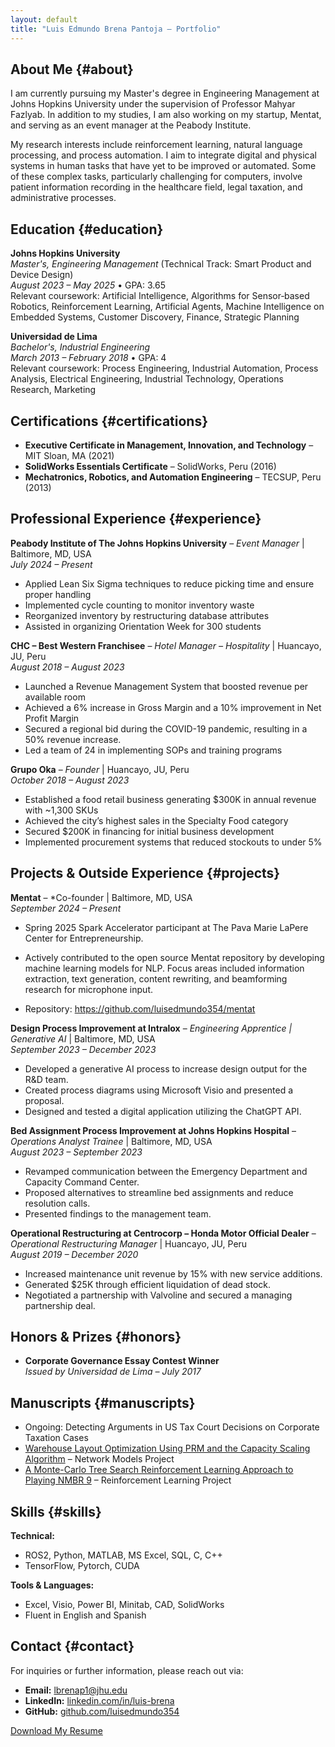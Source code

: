 ```yaml
---
layout: default
title: "Luis Edmundo Brena Pantoja – Portfolio"
---
```

## About Me {#about}

I am currently pursuing my Master's degree in Engineering Management at Johns Hopkins University under the supervision of Professor Mahyar Fazlyab. In addition to my studies, I am also working on my startup, Mentat, and serving as an event manager at the Peabody Institute.

My research interests include reinforcement learning, natural language processing, and process automation. I aim to integrate digital and physical systems in human tasks that have yet to be improved or automated. Some of these complex tasks, particularly challenging for computers, involve patient information recording in the healthcare field, legal taxation, and administrative processes.

## Education {#education}

**Johns Hopkins University**  
*Master's, Engineering Management* (Technical Track: Smart Product and Device Design)  
_August 2023 – May 2025_ • GPA: 3.65  
Relevant coursework: Artificial Intelligence, Algorithms for Sensor‑based Robotics, Reinforcement Learning, Artificial Agents, Machine Intelligence on Embedded Systems, Customer Discovery, Finance, Strategic Planning

**Universidad de Lima**  
*Bachelor's, Industrial Engineering*  
_March 2013 – February 2018_ • GPA: 4  
Relevant coursework: Process Engineering, Industrial Automation, Process Analysis, Electrical Engineering, Industrial Technology, Operations Research, Marketing

## Certifications {#certifications}

- **Executive Certificate in Management, Innovation, and Technology** – MIT Sloan, MA (2021)
- **SolidWorks Essentials Certificate** – SolidWorks, Peru (2016)
- **Mechatronics, Robotics, and Automation Engineering** – TECSUP, Peru (2013)

## Professional Experience {#experience}

**Peabody Institute of The Johns Hopkins University** – *Event Manager* | Baltimore, MD, USA  
_July 2024 – Present_  

- Applied Lean Six Sigma techniques to reduce picking time and ensure proper handling
- Implemented cycle counting to monitor inventory waste
- Reorganized inventory by restructuring database attributes
- Assisted in organizing Orientation Week for 300 students

**CHC – Best Western Franchisee** – *Hotel Manager – Hospitality* | Huancayo, JU, Peru  
_August 2018 – August 2023_  

- Launched a Revenue Management System that boosted revenue per available room
- Achieved a 6% increase in Gross Margin and a 10% improvement in Net Profit Margin
- Secured a regional bid during the COVID-19 pandemic, resulting in a 50% revenue increase.
- Led a team of 24 in implementing SOPs and training programs

**Grupo Oka** – *Founder* | Huancayo, JU, Peru  
_October 2018 – August 2023_  

- Established a food retail business generating $300K in annual revenue with ~1,300 SKUs
- Achieved the city’s highest sales in the Specialty Food category
- Secured $200K in financing for initial business development
- Implemented procurement systems that reduced stockouts to under 5%

## Projects & Outside Experience {#projects}

**Mentat** – *Co-founder | Baltimore, MD, USA  
_September 2024 – Present_

- Spring 2025 Spark Accelerator participant at The Pava Marie LaPere Center for Entrepreneurship.

- Actively contributed to the open source Mentat repository by developing machine learning models for NLP. Focus areas included information extraction, text generation, content rewriting, and beamforming research for microphone input.

- Repository: https://github.com/luisedmundo354/mentat

**Design Process Improvement at Intralox** – *Engineering Apprentice | Generative AI* | Baltimore, MD, USA  
_September 2023 – December 2023_  

- Developed a generative AI process to increase design output for the R&D team.
- Created process diagrams using Microsoft Visio and presented a proposal.
- Designed and tested a digital application utilizing the ChatGPT API.

**Bed Assignment Process Improvement at Johns Hopkins Hospital** – *Operations Analyst Trainee* | Baltimore, MD, USA  
_August 2023 – September 2023_  

- Revamped communication between the Emergency Department and Capacity Command Center.
- Proposed alternatives to streamline bed assignments and reduce resolution calls.
- Presented findings to the management team.

**Operational Restructuring at Centrocorp – Honda Motor Official Dealer** – *Operational Restructuring Manager* | Huancayo, JU, Peru  
_August 2019 – December 2020_  

- Increased maintenance unit revenue by 15% with new service additions.
- Generated $25K through efficient liquidation of dead stock.
- Negotiated a partnership with Valvoline and secured a managing partnership deal.

## Honors & Prizes {#honors}

- **Corporate Governance Essay Contest Winner**  
  *Issued by Universidad de Lima – July 2017*

## Manuscripts {#manuscripts}

- Ongoing: Detecting Arguments in US Tax Court Decisions on Corporate Taxation Cases
- [Warehouse Layout Optimization Using PRM and the Capacity
 Scaling Algorithm](assets/optimization.pdf) – Network Models Project
- [A Monte-Carlo Tree Search Reinforcement
Learning Approach to Playing NMBR 9](assets/rl.pdf) – Reinforcement Learning Project

## Skills {#skills}

**Technical:**  

- ROS2, Python, MATLAB, MS Excel, SQL, C, C++
- TensorFlow, Pytorch, CUDA

**Tools & Languages:**  

- Excel, Visio, Power BI, Minitab, CAD, SolidWorks
- Fluent in English and Spanish

## Contact {#contact}

For inquiries or further information, please reach out via:

- **Email:** [lbrenap1@jhu.edu](mailto:lbrenap1@jhu.edu)  
- **LinkedIn:** [linkedin.com/in/luis-brena](https://www.linkedin.com/in/luis-brena/)  
- **GitHub:** [github.com/luisedmundo354](https://github.com/luisedmundo354)

[Download My Resume](assets/resume.pdf)

